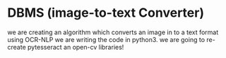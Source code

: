 # DBMS (image-to-text Converter)
we are creating an algorithm which converts an image in to a text format using OCR-NLP
we are writing the code in python3.
we are going to re-create pytesseract an open-cv libraries!
